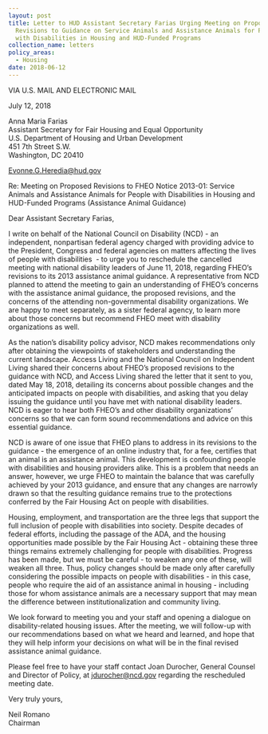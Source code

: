 ```yaml
---
layout: post
title: Letter to HUD Assistant Secretary Farias Urging Meeting on Proposed
  Revisions to Guidance on Service Animals and Assistance Animals for People
  with Disabilities in Housing and HUD-Funded Programs
collection_name: letters
policy_areas:
  - Housing
date: 2018-06-12
---
```

VIA U.S. MAIL AND ELECTRONIC MAIL

July 12, 2018

Anna Maria Farias\
Assistant Secretary for Fair Housing and Equal Opportunity\
U.S. Department of Housing and Urban Development\
451 7th Street S.W.\
Washington, DC 20410

[Evonne.G.Heredia@hud.gov](mailto:Evonne.G.Heredia@hud.gov)

Re: Meeting on Proposed Revisions to FHEO Notice 2013-01: Service Animals and Assistance Animals for People with Disabilities in Housing and HUD-Funded Programs (Assistance Animal Guidance) 

Dear Assistant Secretary Farias, 

I write on behalf of the National Council on Disability (NCD) - an independent, nonpartisan federal agency charged with providing advice to the President, Congress and federal agencies on matters affecting the lives of people with disabilities  - to urge you to reschedule the cancelled meeting with national disability leaders of June 11, 2018, regarding FHEO’s revisions to its 2013 assistance animal guidance. A representative from NCD planned to attend the meeting to gain an understanding of FHEO’s concerns with the assistance animal guidance, the proposed revisions, and the concerns of the attending non-governmental disability organizations. We are happy to meet separately, as a sister federal agency, to learn more about those concerns but recommend FHEO meet with disability organizations as well.

As the nation’s disability policy advisor, NCD makes recommendations only after obtaining the viewpoints of stakeholders and understanding the current landscape. Access Living and the National Council on Independent Living shared their concerns about FHEO’s proposed revisions to the guidance with NCD, and Access Living shared the letter that it sent to you, dated May 18, 2018, detailing its concerns about possible changes and the anticipated impacts on people with disabilities, and asking that you delay issuing the guidance until you have met with national disability leaders.  NCD is eager to hear both FHEO’s and other disability organizations’ concerns so that we can form sound recommendations and advice on this essential guidance.

NCD is aware of one issue that FHEO plans to address in its revisions to the guidance - the emergence of an online industry that, for a fee, certifies that an animal is an assistance animal. This development is confounding people with disabilities and housing providers alike. This is a problem that needs an answer, however, we urge FHEO to maintain the balance that was carefully achieved by your 2013 guidance, and ensure that any changes are narrowly drawn so that the resulting guidance remains true to the protections conferred by the Fair Housing Act on people with disabilities.

Housing, employment, and transportation are the three legs that support the full inclusion of people with disabilities into society. Despite decades of federal efforts, including the passage of the ADA, and the housing opportunities made possible by the Fair Housing Act - obtaining these three things remains extremely challenging for people with disabilities. Progress has been made, but we must be careful - to weaken any one of these, will weaken all three. Thus, policy changes should be made only after carefully considering the possible impacts on people with disabilities - in this case, people who require the aid of an assistance animal in housing - including those for whom assistance animals are a necessary support that may mean the difference between institutionalization and community living.

We look forward to meeting you and your staff and opening a dialogue on disability-related housing issues. After the meeting, we will follow-up with our recommendations based on what we heard and learned, and hope that they will help inform your decisions on what will be in the final revised assistance animal guidance. 

Please feel free to have your staff contact Joan Durocher, General Counsel and Director of Policy, at [jdurocher@ncd.gov](mailto:jdurocher@ncd.gov) regarding the rescheduled meeting date.

Very truly yours,

Neil Romano\
Chairman